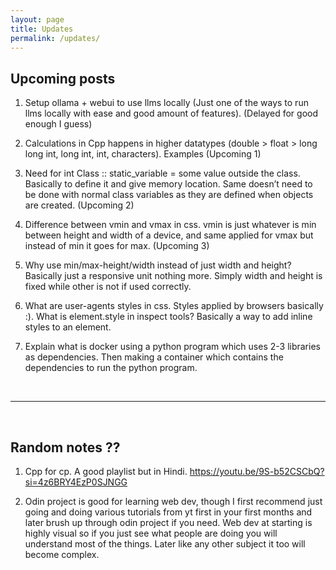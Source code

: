 ```yaml
---
layout: page
title: Updates
permalink: /updates/
---
```


## Upcoming posts


1. Setup ollama + webui to use llms locally (Just one of the ways to run llms locally with ease and good amount of features). (Delayed for good enough I guess)

2. Calculations in Cpp happens in higher datatypes (double > float > long long int, long int, int, characters). Examples (Upcoming 1)

3. Need for int Class :: static_variable = some value outside the class. Basically to define it and give memory location. Same doesn’t need to be done with normal class variables as they are defined when objects are created. (Upcoming 2)

4. Difference between vmin and vmax in css. vmin is just whatever is min between height and width of a device, and same applied for vmax but instead of min it goes for max. (Upcoming 3)

5. Why use min/max-height/width instead of just width and height? Basically just a responsive unit nothing more. Simply width and height is fixed while other is not if used correctly.

6. What are user-agents styles in css. Styles applied by browsers basically :).
What is element.style in inspect tools? Basically a way to add inline styles to an element.

7. Explain what is docker using a python program which uses 2-3 libraries as dependencies. Then making a container which contains the dependencies to run the python program.

<br>

---

<br>

## Random notes ??

1. Cpp for cp. A good playlist but in Hindi. https://youtu.be/9S-b52CSCbQ?si=4z6BRY4EzP0SJNGG

2. Odin project is good for learning web dev, though I first recommend just going and doing various tutorials from yt first in your first months and later brush up through odin project if you need. Web dev at starting is highly visual so if you just see what people are doing you will understand most of the things. Later like any other subject it too will become complex.
